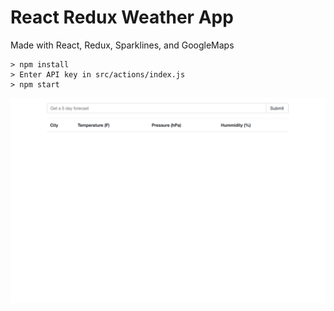 # React Redux Weather App

Made with React, Redux, Sparklines, and GoogleMaps

```
> npm install
> Enter API key in src/actions/index.js
> npm start
```

!['Weather app gif'](public/weather_app.gif)
